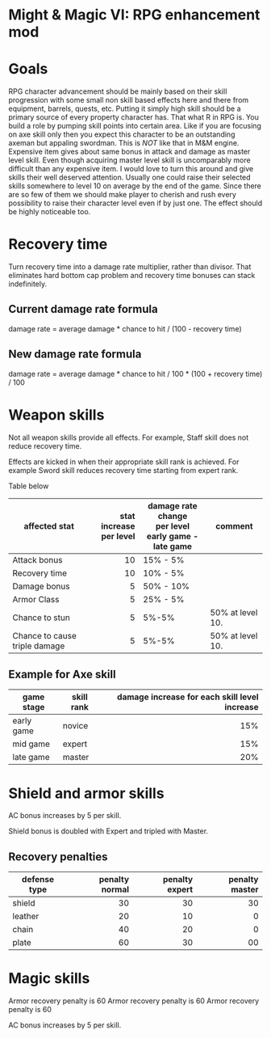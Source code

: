 # Might & Magic VI: RPG enhancement mod

# Goals

RPG character advancement should be mainly based on their skill progression with some small non skill based effects here and there from equipment, barrels, quests, etc. Putting it simply high skill should be a primary source of every property character has. That what R in RPG is. You build a role by pumping skill points into certain area. Like if you are focusing on axe skill only then you expect this character to be an outstanding axeman but appaling swordman. This is *NOT* like that in M&M engine. Expensive item gives about same bonus in attack and damage as master level skill. Even though acquiring master level skill is uncomparably more difficult than any expensive item. I would love to turn this around and give skills their well deserved attention. Usually one could raise their selected skills somewhere to level 10 on average by the end of the game. Since there are so few of them we should make player to cherish and rush every possibility to raise their character level even if by just one. The effect should be highly noticeable too.

# Recovery time

Turn recovery time into a damage rate multiplier, rather than divisor. That eliminates hard bottom cap problem and recovery time bonuses can stack indefinitely.

## Current damage rate formula

damage rate = average damage \* chance to hit / (100 - recovery time)

## New damage rate formula

damage rate = average damage \* chance to hit / 100 \* (100 + recovery time) / 100

# Weapon skills

Not all weapon skills provide all effects. For example, Staff skill does not reduce recovery time.

Effects are kicked in when their appropriate skill rank is achieved. For example Sword skill reduces recovery time starting from expert rank.

Table below 

|affected stat|stat increase<br>per level|damage rate change<br>per level<br>early game - late game|comment|
|----|----:|----|----|
|Attack bonus|10|15% - 5%||
|Recovery time|10|10% - 5%||
|Damage bonus|5|50% - 10%||
|Armor Class|5|25% - 5%||
|Chance to stun|5|5%-5%|50% at level 10.|
|Chance to cause triple damage|5|5%-5%|50% at level 10.|

## Example for Axe skill

|game stage|skill rank|damage increase for each skill level increase|
|----|----|----:|
|early game|novice|15%|
|mid game|expert|15%|
|late game|master|20%|

# Shield and armor skills

AC bonus increases by 5 per skill.

Shield bonus is doubled with Expert and tripled with Master.

## Recovery penalties

|defense type|penalty normal|penalty expert|penalty master|
|----|----:|----:|----:|
|shield|30|30|30|
|leather|20|10|0|
|chain|40|20|0|
|plate|60|30|00|

# Magic skills



Armor recovery penalty is 60
Armor recovery penalty is 60
Armor recovery penalty is 60

AC bonus increases by 5 per skill.